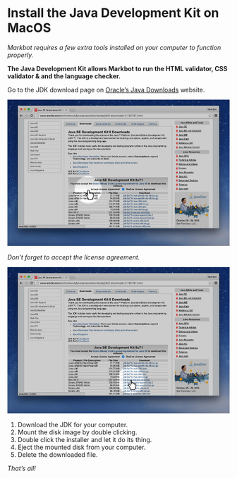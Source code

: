 # Install the Java Development Kit on MacOS

*Markbot requires a few extra tools installed on your computer to function properly.*

**The Java Development Kit allows Markbot to run the HTML validator, CSS validator & and the language checker.**

Go to the JDK download page on [Oracle’s Java Downloads](http://www.oracle.com/technetwork/java/javase/downloads/jdk8-downloads-2133151.html) website.

![](images/jdk-license.jpg)

*Don’t forget to accept the license agreement.*

![](images/jdk-mac.jpg)

1. Download the JDK for your computer.
2. Mount the disk image by double clicking.
3. Double click the installer and let it do its thing.
4. Eject the mounted disk from your computer.
5. Delete the downloaded file.

*That’s all!*
